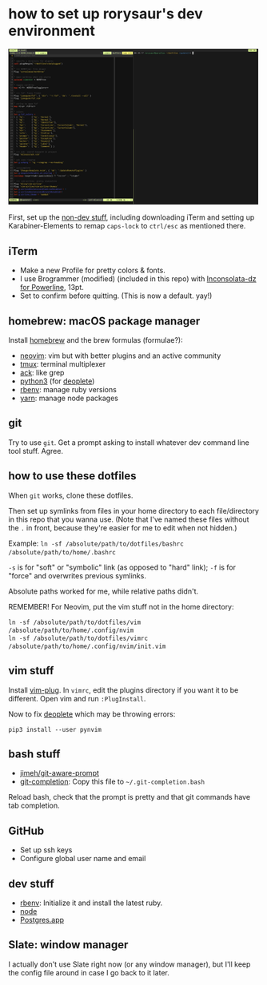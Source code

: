 # how to set up rorysaur's dev environment

<img src="https://raw.githubusercontent.com/rorysaur/dotfiles/master/images/tmux.png" width="500" alt="tmux with neovim">

First, set up the [non-dev stuff](https://rorysaur.blog), including downloading
iTerm and setting up Karabiner-Elements to remap `caps-lock` to `ctrl/esc` as
mentioned there.


## iTerm
+ Make a new Profile for pretty colors & fonts.
+ I use Brogrammer (modified) (included in this repo) with [Inconsolata-dz for Powerline](https://github.com/powerline/fonts/tree/master/InconsolataDz), 13pt.
+ Set to confirm before quitting. (This is now a default. yay!)


## homebrew: macOS package manager
Install [homebrew](https://brew.sh/) and the brew formulas (formulae?):
+ [neovim](https://neovim.io/): vim but with better plugins and an active community
+ [tmux](https://github.com/tmux/tmux): terminal multiplexer
+ [ack](https://beyondgrep.com/): like grep
+ [python3](https://www.python.org/) (for [deoplete](https://github.com/Shougo/deoplete.nvim))
+ [rbenv](https://github.com/rbenv/rbenv): manage ruby versions
+ [yarn](https://yarnpkg.com/lang/en/): manage node packages


## git
Try to use `git`. Get a prompt asking to install whatever dev command line tool stuff.
Agree.


## how to use these dotfiles

When `git` works, clone these dotfiles.

Then set up symlinks from files in your home directory to each file/directory
in this repo that you wanna use. (Note that I've named these files without the
`.` in front, because they're easier for me to edit when not hidden.)

Example: `ln -sf /absolute/path/to/dotfiles/bashrc /absolute/path/to/home/.bashrc`

`-s` is for "soft" or "symbolic"  link (as opposed to "hard" link); `-f` is for "force" and overwrites previous symlinks.

Absolute paths worked for me, while relative paths didn't.

REMEMBER! For Neovim, put the vim stuff not in the home directory:
```
ln -sf /absolute/path/to/dotfiles/vim /absolute/path/to/home/.config/nvim
ln -sf /absolute/path/to/dotfiles/vimrc /absolute/path/to/home/.config/nvim/init.vim
```


## vim stuff

Install [vim-plug](https://github.com/junegunn/vim-plug).
In `vimrc`, edit the plugins directory if you want it to be different.
Open vim and run `:PlugInstall`.

Now to fix [deoplete](https://github.com/Shougo/deoplete.nvim) which may be throwing errors:
```
pip3 install --user pynvim
```


## bash stuff
+ [jimeh/git-aware-prompt](https://github.com/jimeh/git-aware-prompt)
+ [git-completion](https://github.com/git/git/blob/master/contrib/completion/git-completion.bash): Copy this file to `~/.git-completion.bash`

Reload bash, check that the prompt is pretty and that git commands have tab
completion.


## GitHub
+ Set up ssh keys
+ Configure global user name and email


## dev stuff
+ [rbenv](https://github.com/rbenv/rbenv): Initialize it and install the latest
  ruby.
+ [node](https://nodejs.org/en/)
+ [Postgres.app](https://postgresapp.com/)


## Slate: window manager
I actually don't use Slate right now (or any window manager), but I'll keep the
config file around in case I go back to it later.
